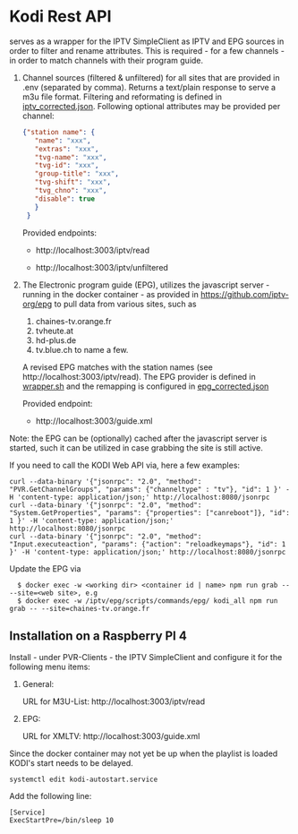 # Kodi Rest API

serves as a wrapper for the IPTV SimpleClient 
as IPTV and EPG sources in order to filter and 
rename attributes. This is required - for a few channels - 
in order to match channels with their program guide.

1. Channel sources (filtered & unfiltered) for all sites that are 
provided in .env (separated by comma). Returns a text/plain response to 
serve a m3u file format. Filtering and reformating is defined in 
[iptv_corrected.json](https://github.com/Tamburasca/kodi/blob/63b8967e152d43200b7169c17d566f78c9708959/kodi_epg_api/src/data/iptv_corrected.json). Following optional attributes may be provided per channel:
   ```json
   {"station name": {
      "name": "xxx", 
      "extras": "xxx",
      "tvg-name": "xxx",
      "tvg-id": "xxx",
      "group-title": "xxx",
      "tvg-shift": "xxx",
      "tvg_chno": "xxx",
      "disable": true
      }
    }
   ```
   Provided endpoints:

   * http://localhost:3003/iptv/read

   * http://localhost:3003/iptv/unfiltered

2. The Electronic program guide (EPG), utilizes the javascript server - running 
in the docker container - as provided in https://github.com/iptv-org/epg to pull 
data from various sites, such as

   1. chaines-tv.orange.fr
   2. tvheute.at
   3. hd-plus.de
   4. tv.blue.ch
to name a few. 

   A revised EPG matches with the station names (see 
http://localhost:3003/iptv/read).
The EPG provider is defined in [wrapper.sh](https://github.com/Tamburasca/kodi/blob/69187c86d9edc0eaa648434f28c417774f76dc01/kodi_epg_api/wrapper.sh) and the remapping is 
configured in [epg_corrected.json](https://github.com/Tamburasca/kodi/blob/63b8967e152d43200b7169c17d566f78c9708959/kodi_epg_api/src/data/epg_corrected.json)

   Provided endpoint:

   * http://localhost:3003/guide.xml

Note: the EPG can be (optionally) cached after the javascript server 
is started, such it can
be utilized in case grabbing the site is still active.

If you need to call the KODI Web API via, here a few examples:
    
    curl --data-binary '{"jsonrpc": "2.0", "method": "PVR.GetChannelGroups", "params": {"channeltype" : "tv"}, "id": 1 }' -H 'content-type: application/json;' http://localhost:8080/jsonrpc
    curl --data-binary '{"jsonrpc": "2.0", "method": "System.GetProperties", "params": {"properties": ["canreboot"]}, "id": 1 }' -H 'content-type: application/json;' http://localhost:8080/jsonrpc
    curl --data-binary '{"jsonrpc": "2.0", "method": "Input.executeaction", "params": {"action": "reloadkeymaps"}, "id": 1 }' -H 'content-type: application/json;' http://localhost:8080/jsonrpc

Update the EPG via

      $ docker exec -w <working dir> <container id | name> npm run grab -- --site=<web site>, e.g
      $ docker exec -w /iptv/epg/scripts/commands/epg/ kodi_all npm run grab -- --site=chaines-tv.orange.fr


## Installation on a Raspberry PI 4

Install - under PVR-Clients - the IPTV SimpleClient and configure it for
the following menu items:

1. General:

    URL for M3U-List: http://localhost:3003/iptv/read

2. EPG:

    URL for XMLTV: http://localhost:3003/guide.xml


Since the docker container may not yet be up when the playlist is loaded 
KODI's start needs to be delayed. 

    systemctl edit kodi-autostart.service

Add the following line:

    [Service]
    ExecStartPre=/bin/sleep 10
